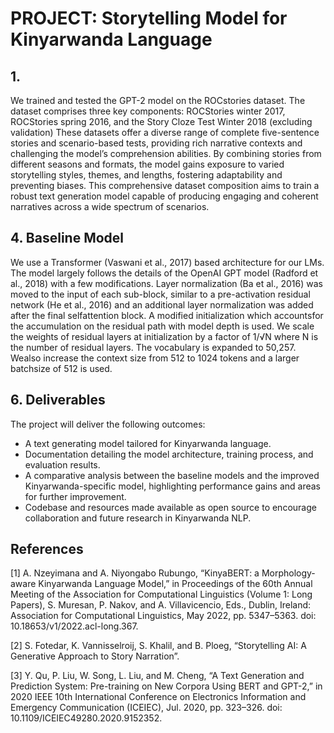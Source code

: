 # PROJECT: Storytelling Model for Kinyarwanda Language

## 1. 
We trained and tested the GPT-2 model on the ROCstories dataset. 
The dataset comprises three key components: ROCStories winter 2017,
ROCStories spring 2016, and the Story Cloze Test Winter 2018 (excluding validation)
These datasets offer a diverse range of complete five-sentence stories
and scenario-based tests, providing rich narrative contexts and challenging the model’s
comprehension abilities. By combining stories from different seasons and formats, 
the model gains exposure to varied storytelling styles, themes, and lengths, fostering adaptability
and preventing biases. This comprehensive dataset composition aims to train a robust text generation model capable of producing engaging and coherent narratives across a wide spectrum of scenarios.


## 4. Baseline Model

We use a Transformer (Vaswani et al., 2017) based architecture for our LMs. 
The model largely follows the details of the OpenAI GPT model (Radford et al., 2018)
with a few modifications. Layer normalization (Ba et al., 2016) was moved to the input
of each sub-block, similar to a pre-activation residual network (He et al., 2016) and an
additional layer normalization was added after the final selfattention block. A modified 
initialization which accountsfor the accumulation on the residual path with model depth
is used. We scale the weights of residual layers at initialization by a factor of 1/√N 
where N is the number of residual layers. The vocabulary is expanded to 50,257. 
Wealso increase the context size from 512 to 1024 tokens and a larger batchsize of 512 is used.


## 6. Deliverables

The project will deliver the following outcomes:

- A text generating model tailored for Kinyarwanda language.
- Documentation detailing the model architecture, training process, and evaluation results.
- A comparative analysis between the baseline models and the improved Kinyarwanda-specific model, highlighting performance gains and areas for further improvement.
- Codebase and resources made available as open source to encourage collaboration and future research in Kinyarwanda NLP.

## References

[1] A. Nzeyimana and A. Niyongabo Rubungo, “KinyaBERT: a Morphology-aware Kinyarwanda Language Model,” in Proceedings of the 60th Annual Meeting of the Association for Computational Linguistics (Volume 1: Long Papers), S. Muresan, P. Nakov, and A. Villavicencio, Eds., Dublin, Ireland: Association for Computational Linguistics, May 2022, pp. 5347–5363. doi: 10.18653/v1/2022.acl-long.367.

[2] S. Fotedar, K. Vannisselroij, S. Khalil, and B. Ploeg, “Storytelling AI: A Generative Approach to Story Narration”.

[3] Y. Qu, P. Liu, W. Song, L. Liu, and M. Cheng, “A Text Generation and Prediction System: Pre-training on New Corpora Using BERT and GPT-2,” in 2020 IEEE 10th International Conference on Electronics Information and Emergency Communication (ICEIEC), Jul. 2020, pp. 323–326. doi: 10.1109/ICEIEC49280.2020.9152352.